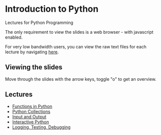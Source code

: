 # Introduction to Python

Lectures for Python Programming

The only requirement to view the slides is a web browser - with javascript enabled.

For very low bandwidth users, you can view the raw text files for each lecture
by navigating [here](https://github.com/uea-teaching/python-introduction/).


## Viewing the slides

Move through the slides with the arrow keys, toggle "o" to get an overview.


## Lectures

* [Functions in Python](lectures/functions/)
* [Python Collections](lectures/collections/)
* [Input and Output](lectures/input-output/)
* [Interactive Python](lectures/interactive-python/)
* [Logging, Testing, Debugging](lectures/log-test-debug/)

